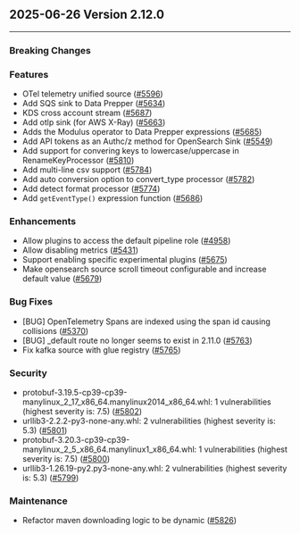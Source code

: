 ## 2025-06-26 Version 2.12.0

---

### Breaking Changes


### Features

* OTel telemetry unified source ([#5596](https://github.com/opensearch-project/data-prepper/issues/5596))
* Add SQS sink to Data Prepper ([#5634](https://github.com/opensearch-project/data-prepper/issues/5634))
* KDS cross account stream ([#5687](https://github.com/opensearch-project/data-prepper/pull/5687))
* Add otlp sink (for AWS X-Ray) ([#5663](https://github.com/opensearch-project/data-prepper/issues/5663))
* Adds the Modulus operator to Data Prepper expressions ([#5685](https://github.com/opensearch-project/data-prepper/issues/5685))
* Add API tokens as an Authc/z method for OpenSearch Sink ([#5549](https://github.com/opensearch-project/data-prepper/issues/5549))
* Add support for convering keys to lowercase/uppercase in RenameKeyProcessor ([#5810](https://github.com/opensearch-project/data-prepper/pull/5810))
* Add multi-line csv support ([#5784](https://github.com/opensearch-project/data-prepper/pull/5784))
* Add auto conversion option to convert_type processor ([#5782](https://github.com/opensearch-project/data-prepper/pull/5782))
* Add detect format processor ([#5774](https://github.com/opensearch-project/data-prepper/pull/5774))
* Add `getEventType()` expression function ([#5686](https://github.com/opensearch-project/data-prepper/pull/5686))

### Enhancements

* Allow plugins to access the default pipeline role ([#4958](https://github.com/opensearch-project/data-prepper/issues/4958))
* Allow disabling metrics ([#5431](https://github.com/opensearch-project/data-prepper/issues/5431))
* Support enabling specific experimental plugins ([#5675](https://github.com/opensearch-project/data-prepper/issues/5675))
* Make opensearch source scroll timeout configurable and increase default value ([#5679](https://github.com/opensearch-project/data-prepper/issues/5679))


### Bug Fixes

* [BUG] OpenTelemetry Spans are indexed using the span id causing collisions ([#5370](https://github.com/opensearch-project/data-prepper/issues/5370))
* [BUG] _default route no longer seems to exist in 2.11.0 ([#5763](https://github.com/opensearch-project/data-prepper/issues/5763))
* Fix kafka source with glue registry ([#5765](https://github.com/opensearch-project/data-prepper/pull/5765))

### Security

* protobuf-3.19.5-cp39-cp39-manylinux_2_17_x86_64.manylinux2014_x86_64.whl: 1 vulnerabilities (highest severity is: 7.5) ([#5802](https://github.com/opensearch-project/data-prepper/issues/5802))
* urllib3-2.2.2-py3-none-any.whl: 2 vulnerabilities (highest severity is: 5.3) ([#5801](https://github.com/opensearch-project/data-prepper/issues/5801))
* protobuf-3.20.3-cp39-cp39-manylinux_2_5_x86_64.manylinux1_x86_64.whl: 1 vulnerabilities (highest severity is: 7.5) ([#5800](https://github.com/opensearch-project/data-prepper/issues/5800))
* urllib3-1.26.19-py2.py3-none-any.whl: 2 vulnerabilities (highest severity is: 5.3) ([#5799](https://github.com/opensearch-project/data-prepper/issues/5799))


### Maintenance

* Refactor maven downloading logic to be dynamic ([#5826](https://github.com/opensearch-project/data-prepper/pull/5826))
